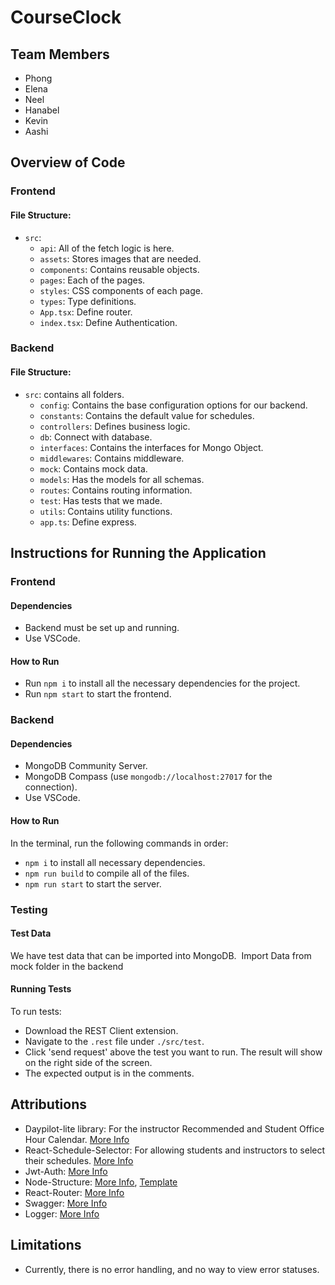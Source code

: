 # CourseClock
## Team Members
- Phong
- Elena
- Neel
- Hanabel
- Kevin
- Aashi
​
## Overview of Code
### Frontend
#### File Structure:
- `src`:
  - `api`: All of the fetch logic is here.
  - `assets`: Stores images that are needed.
  - `components`: Contains reusable objects.
  - `pages`: Each of the pages.
  - `styles`: CSS components of each page.
  - `types`: Type definitions.
  - `App.tsx`: Define router.
  - `index.tsx`: Define Authentication.
​
### Backend
#### File Structure:
- `src`: contains all folders.
  - `config`: Contains the base configuration options for our backend.
  - `constants`: Contains the default value for schedules.
  - `controllers`: Defines business logic.
  - `db`: Connect with database.
  - `interfaces`: Contains the interfaces for Mongo Object.
  - `middlewares`: Contains middleware.
  - `mock`: Contains mock data.
  - `models`: Has the models for all schemas.
  - `routes`: Contains routing information.
  - `test`: Has tests that we made.
  - `utils`: Contains utility functions.
  - `app.ts`: Define express.
​
## Instructions for Running the Application
### Frontend
#### Dependencies
- Backend must be set up and running.
- Use VSCode.
​
#### How to Run
- Run `npm i` to install all the necessary dependencies for the project.
- Run `npm start` to start the frontend.
​
### Backend
#### Dependencies
- MongoDB Community Server.
- MongoDB Compass (use `mongodb://localhost:27017` for the connection).
- Use VSCode.
​
#### How to Run
In the terminal, run the following commands in order:
- `npm i` to install all necessary dependencies.
- `npm run build` to compile all of the files.
- `npm run start` to start the server.
​
### Testing
#### Test Data
We have test data that can be imported into MongoDB.
​
Import Data from mock folder in the backend
​
#### Running Tests
To run tests:
- Download the REST Client extension.
- Navigate to the `.rest` file under `./src/test`.
- Click 'send request' above the test you want to run. The result will show on the right side of the screen.
- The expected output is in the comments.

## Attributions
- Daypilot-lite library: For the instructor Recommended and Student Office Hour Calendar. [More Info](https://aspnet.daypilot.org/scheduler-lite/)
- React-Schedule-Selector: For allowing students and instructors to select their schedules. [More Info](https://github.com/bibekg/react-schedule-selector)
- Jwt-Auth: [More Info](https://github.com/gitdagray/react_jwt_auth/tree/main)
- Node-Structure: [More Info](https://github.com/john-smilga/node-express-course), [Template](https://github.com/tuannguyensn2001/express-boilderplate/tree/main)
- React-Router: [More Info](https://github.com/gopinav/React-Router-Tutorials/tree/master)
- Swagger: [More Info](https://github.com/swagger-api/swagger-js)
- Logger: [More Info](https://github.com/adautomendes/winston-example/tree/master)
​
## Limitations
- Currently, there is no error handling, and no way to view error statuses.
